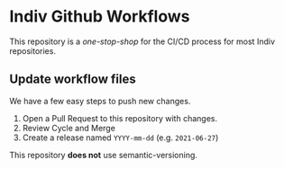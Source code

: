 # Indiv Github Workflows

This repository is a _one-stop-shop_ for the CI/CD process for most Indiv repositories.

## Update workflow files

We have a few easy steps to push new changes.

1. Open a Pull Request to this repository with changes.
2. Review Cycle and Merge
3. Create a release named `YYYY-mm-dd` (e.g. `2021-06-27`)

This repository **does not** use semantic-versioning.

